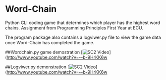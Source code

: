 # Word-Chain
Python CLI coding game that determines which player has the highest word chains.
Assignment from Programming Principles First Year at ECU.

The program package also contains a logviwer.py file to view the game data once Word-Chain has completed the game.

##Wordchain.py game demostration
[![SC2 Video](https://img.youtube.com/vi/--b-9HrKK6w/0.jpg)](http://www.youtube.com/watch?v=--b-9HrKK6w

##Logviwer.py demonstration
[![SC2 Video](https://img.youtube.com/vi/--b-9HrKK6w/0.jpg)](http://www.youtube.com/watch?v=--b-9HrKK6w
